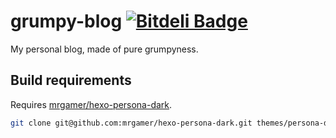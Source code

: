 grumpy-blog [![Bitdeli Badge](https://d2weczhvl823v0.cloudfront.net/mrgamer/grumpy-blog/trend.png)](https://bitdeli.com/free "Bitdeli Badge")
===========

My personal blog, made of pure grumpyness.

## Build requirements
Requires [mrgamer/hexo-persona-dark].
```bash
git clone git@github.com:mrgamer/hexo-persona-dark.git themes/persona-dark
```

  [mrgamer/hexo-persona-dark]: https://github.com/mrgamer/hexo-persona-dark
